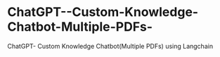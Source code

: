# ChatGPT--Custom-Knowledge-Chatbot-Multiple-PDFs-
ChatGPT- Custom Knowledge Chatbot(Multiple PDFs) using Langchain 

